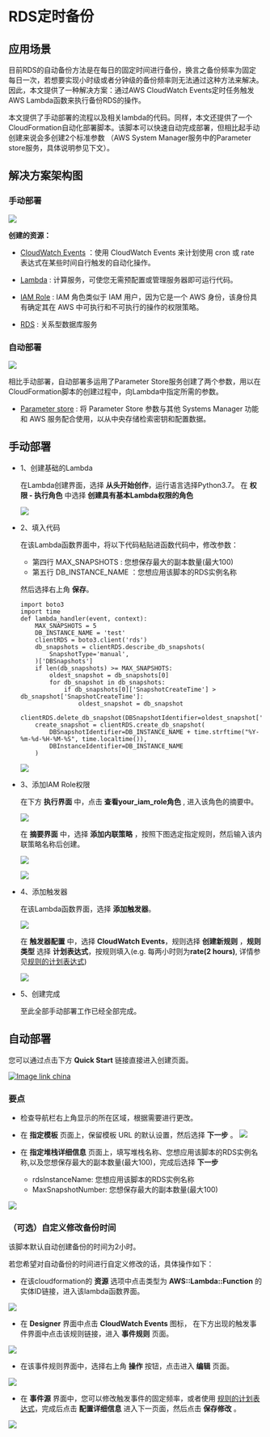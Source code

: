 # RDS定时备份

## 应用场景

目前RDS的自动备份方法是在每日的固定时间进行备份，换言之备份频率为固定每日一次，若想要实现小时级或者分钟级的备份频率则无法通过这种方法来解决。因此，本文提供了一种解决方案：通过AWS CloudWatch Events定时任务触发AWS Lambda函数来执行备份RDS的操作。

本文提供了手动部署的流程以及相关lambda的代码。同样，本文还提供了一个CloudFormation自动化部署脚本。该脚本可以快速自动完成部署，但相比起手动创建来说会多创建2个标准参数 （AWS System Manager服务中的Parameter store服务，具体说明参见下文）。

## 解决方案架构图



### 手动部署

![](https://raw.githubusercontent.com/fanyizhe/aws-rds-auto-snapshot/dev/pic/rds-backup.png)

**创建的资源：**

- [CloudWatch Events](https://docs.aws.amazon.com/zh_cn/AmazonCloudWatch/latest/events/WhatIsCloudWatchEvents.html) ：使用 CloudWatch Events 来计划使用 cron 或 rate 表达式在某些时间自行触发的自动化操作。

- [Lambda](https://docs.aws.amazon.com/zh_cn/lambda/latest/dg/welcome.html) : 计算服务，可使您无需预配置或管理服务器即可运行代码。

- [IAM Role](https://docs.aws.amazon.com/zh_cn/IAM/latest/UserGuide/id_roles_terms-and-concepts.html) : IAM 角色类似于 IAM 用户，因为它是一个 AWS 身份，该身份具有确定其在 AWS 中可执行和不可执行的操作的权限策略。

- [RDS](https://docs.aws.amazon.com/zh_cn/AmazonRDS/latest/UserGuide/Welcome.html) : 关系型数据库服务

### 自动部署

![](https://raw.githubusercontent.com/fanyizhe/aws-rds-auto-snapshot/dev/pic/rds-backup-auto.png)

相比手动部署，自动部署多运用了Parameter Store服务创建了两个参数，用以在CloudFormation脚本的创建过程中，向Lambda中指定所需的参数。

- [Parameter store](https://docs.aws.amazon.com/zh_cn/systems-manager/latest/userguide/systems-manager-parameter-store.html) : 将 Parameter Store 参数与其他 Systems Manager 功能和 AWS 服务配合使用，以从中央存储检索密钥和配置数据。  


## 手动部署

- 1、创建基础的Lambda

    在Lambda创建界面，选择 **从头开始创作**，运行语言选择Python3.7。
    在 **权限 - 执行角色** 中选择 **创建具有基本Lambda权限的角色**

    ![](https://raw.githubusercontent.com/fanyizhe/aws-rds-auto-snapshot/dev/pic/manual-create-lambda.png)

- 2、填入代码

    在该Lambda函数界面中，将以下代码粘贴进函数代码中，修改参数：
    
    - 第四行 MAX_SNAPSHOTS : 您想保存最大的副本数量(最大100)
    - 第五行 DB_INSTANCE_NAME ：您想应用该脚本的RDS实例名称
    
    然后选择右上角 **保存**。

    ```
    import boto3
    import time
    def lambda_handler(event, context):
        MAX_SNAPSHOTS = 5
        DB_INSTANCE_NAME = 'test'
        clientRDS = boto3.client('rds')
        db_snapshots = clientRDS.describe_db_snapshots(
            SnapshotType='manual',
        )['DBSnapshots']
        if len(db_snapshots) >= MAX_SNAPSHOTS:
            oldest_snapshot = db_snapshots[0]
            for db_snapshot in db_snapshots:
                if db_snapshots[0]['SnapshotCreateTime'] > db_snapshot['SnapshotCreateTime']:
                    oldest_snapshot = db_snapshot
            clientRDS.delete_db_snapshot(DBSnapshotIdentifier=oldest_snapshot['DBSnapshotIdentifier'])
        create_snapshot = clientRDS.create_db_snapshot(
            DBSnapshotIdentifier=DB_INSTANCE_NAME + time.strftime("%Y-%m-%d-%H-%M-%S", time.localtime()),
            DBInstanceIdentifier=DB_INSTANCE_NAME
        )
    ```
    ![](https://raw.githubusercontent.com/fanyizhe/aws-rds-auto-snapshot/dev/pic/save_code.png)


- 3、添加IAM Role权限

    在下方 **执行界面** 中，点击 **查看your_iam_role角色** , 进入该角色的摘要中。

    ![](https://raw.githubusercontent.com/fanyizhe/aws-rds-auto-snapshot/dev/pic/iam_role.png)

    在 **摘要界面** 中，选择 **添加内联策略** ，按照下图选定指定规则，然后输入该内联策略名称后创建。

    ![](https://raw.githubusercontent.com/fanyizhe/aws-rds-auto-snapshot/dev/pic/iam_add_role.png)

    ![](https://raw.githubusercontent.com/fanyizhe/aws-rds-auto-snapshot/dev/pic/create_rules.png)

- 4、添加触发器

    在该Lambda函数界面，选择 **添加触发器**。

    ![](https://raw.githubusercontent.com/fanyizhe/aws-rds-auto-snapshot/dev/pic/console_trigger.png)

    在 **触发器配置** 中，选择 **CloudWatch Events**，规则选择 **创建新规则** ，**规则类型** 选择 **计划表达式**，按规则填入(e.g. 每两小时则为**rate(2 hours)**, 详情参见[规则的计划表达式](https://docs.amazonaws.cn/AmazonCloudWatch/latest/events/ScheduledEvents.html))

    ![](https://raw.githubusercontent.com/fanyizhe/aws-rds-auto-snapshot/dev/pic/input_trigger.png)


- 5、创建完成

    至此全部手动部署工作已经全部完成。

## 自动部署

您可以通过点击下方 **Quick Start** 链接直接进入创建页面。

[![Image link china](http://cdn.quickstart.org.cn/assets/ChinaRegion.png)](https://console.amazonaws.cn/cloudformation/home?region=cn-north-1#/stacks/new?stackName=backup-rds&templateURL=https://quickstart-rds-backup.s3.cn-north-1.amazonaws.com.cn/rds-backup.yaml) 


### 要点

- 检查导航栏右上角显示的所在区域，根据需要进行更改。

- 在 **指定模板** 页面上，保留模板 URL 的默认设置，然后选择 **下一步** 。
![](https://raw.githubusercontent.com/fanyizhe/aws-rds-auto-snapshot/dev/pic/CFN_template.png)

- 在 **指定堆栈详细信息** 页面上，填写堆栈名称、您想应用该脚本的RDS实例名称,以及您想保存最大的副本数量(最大100)，完成后选择 **下一步**

    - rdsInstanceName: 您想应用该脚本的RDS实例名称
    - MaxSnapshotNumber: 您想保存最大的副本数量(最大100)

![](https://raw.githubusercontent.com/fanyizhe/aws-rds-auto-snapshot/dev/pic/specifyInfo.png)


### （可选）自定义修改备份时间

该脚本默认自动创建备份的时间为2小时。

若您希望对自动备份的时间进行自定义修改的话，具体操作如下：

- 在该cloudformation的 **资源** 选项中点击类型为 **AWS::Lambda::Function** 的实体ID链接，进入该lambda函数界面。

![](https://raw.githubusercontent.com/fanyizhe/aws-rds-auto-snapshot/dev/pic/CFN_lambda.png)

- 在 **Designer** 界面中点击 **CloudWatch Events** 图标， 在下方出现的触发事件界面中点击该规则链接，进入 **事件规则** 页面。

![](https://raw.githubusercontent.com/fanyizhe/aws-rds-auto-snapshot/dev/pic/cloudWatch_event.png)

- 在该事件规则界面中，选择右上角 **操作** 按钮，点击进入 **编辑** 页面。

![](https://raw.githubusercontent.com/fanyizhe/aws-rds-auto-snapshot/dev/pic/edit_event.png)

- 在 **事件源** 界面中，您可以修改触发事件的固定频率，或者使用 [规则的计划表达式](https://docs.amazonaws.cn/AmazonCloudWatch/latest/events/ScheduledEvents.html)，完成后点击 **配置详细信息** 进入下一页面，然后点击 **保存修改** 。

![](https://raw.githubusercontent.com/fanyizhe/aws-rds-auto-snapshot/dev/pic/edit_event2.png)
